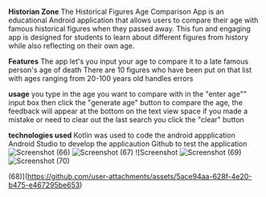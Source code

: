 **Historian Zone**
The Historical Figures Age Comparison App  is an educational Android application that allows users to compare their age with famous historical figures when they passed away. This fun and engaging app is designed for students to learn about different figures from history while also reflecting on their own age.


**Features**
The app let's you input your age to compare it to a late famous person's age of death 
There are 10 figures who have been put on that list with ages ranging from 20-100 years old
handles errors

**usage**
you type in the age you want to compare with in the "enter age"" input box
then click the "generate age" button to compare the age, the feedback will appear at the bottom on the text view space
if you made a mistake or need to clear out the last search you click the "clear" button

**technologies used**
Kotlin was used to code the android appplication
Android Studio to develop the applicaution
Github to test the application
![Screenshot (66)](https://github.com/user-attachments/assets/774fe5a0-fa6d-4b0c-8fa8-9d037c8323ab)
![Screenshot (67)](https://github.com/user-attachments/assets/01ba87d3-36cf-403e-9187-c44f316c6444)
![Screenshot ![Screenshot (69)](https://github.com/user-attachments/assets/fb22a3ae-4716-4b19-ac85-bac34edccc5d)
![Screenshot (70)](https://github.com/user-attachments/assets/1e6842a2-5243-4029-9024-1c9f90ddf72c)

(68)](https://github.com/user-attachments/assets/5ace94aa-628f-4e20-b475-e467295be653)
